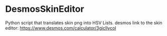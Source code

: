 # DesmosSkinEditor
Python script that translates skin png into HSV Lists.
desmos link to the skin editor: https://www.desmos.com/calculator/3gjcllycol
